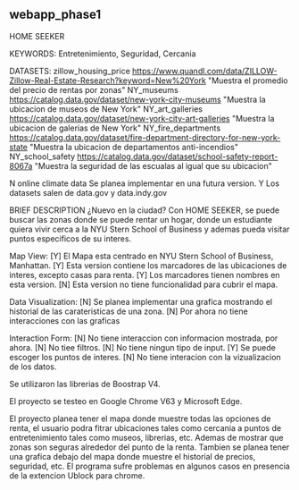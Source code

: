 ## webapp_phase1

HOME SEEKER


KEYWORDS: 
Entretenimiento, Seguridad, Cercania


DATASETS:
zillow_housing_price  	https://www.quandl.com/data/ZILLOW-Zillow-Real-Estate-Research?keyword=New%20York 	"Muestra el promedio del precio de rentas por zonas"
NY_museums 				https://catalog.data.gov/dataset/new-york-city-museums								"Muestra la ubicacion de museos de New York"
NY_art_galleries		https://catalog.data.gov/dataset/new-york-city-art-galleries						"Muestra la ubicacion de galerias de New York"
NY_fire_departments 	https://catalog.data.gov/dataset/fire-department-directory-for-new-york-state		"Muestra la ubicacion de departamentos anti-incendios"
NY_school_safety		https://catalog.data.gov/dataset/school-safety-report-8067a							"Muestra la seguridad de las escualas al igual que su ubicacion"

N 	online climate data 	Se planea implementar en una futura version.
Y 	Los datasets salen de data.gov y data.indy.gov


BRIEF DESCRIPTION
¿Nuevo en la ciudad? Con HOME SEEKER, se puede buscar las zonas donde se puede rentar un hogar, donde un estudiante quiera vivir cerca a la NYU Stern School of Business
y ademas pueda visitar puntos especificos de su interes.

Map View:
	[Y]		El Mapa esta centrado en NYU Stern School of Business, Manhattan.
	[Y] 	Esta version contiene los marcadores de las ubicaciones de interes, excepto casas para renta.
	[Y] 	Los marcadores tienen nombres en esta version.
	[N] 	Esta version no tiene funcionalidad para cubrir el mapa.

Data Visualization:
	[N] 	Se planea implementar una grafica mostrando el historial de las carateristicas de una zona.
	[N] 	Por ahora no tiene interacciones con las graficas

Interaction Form:
	[N] 	No tiene interaccion con informacion mostrada, por ahora.
	[N] 	No tiee filtros.
	[N] 	No tiene ningun tipo de input.
	[Y] 	Se puede escoger los puntos de interes.
	[N] 	No tiene interacion con la vizualizacion de los datos.


Se utilizaron las librerias de Boostrap V4.


El proyecto se testeo en Google Chrome V63 y Microsoft Edge.


El proyecto planea tener el mapa donde muestre todas las opciones de renta, el usuario podra fitrar ubicaciones tales como
cercania a puntos de entretenimiento tales como museos, librerias, etc. Ademas de mostrar que zonas son seguras alrededor del
punto de la renta. Tambien se planea tener una grafica debajo del mapa donde muestre el historial de precios, seguridad, etc.
El programa sufre problemas en algunos casos en presencia de la extencion Ublock para chrome.